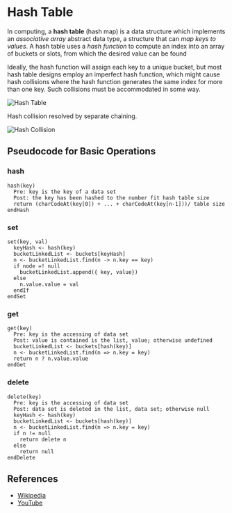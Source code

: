 # Hash Table
 
In computing, a **hash table** (hash map) is a data 
structure which implements an *associative array* 
abstract data type, a structure that can *map keys 
to values*. A hash table uses a *hash function* to 
compute an index into an array of buckets or slots, 
from which the desired value can be found

Ideally, the hash function will assign each key to a 
unique bucket, but most hash table designs employ an 
imperfect hash function, which might cause hash 
collisions where the hash function generates the same
index for more than one key. Such collisions must be
accommodated in some way.

![Hash Table](https://upload.wikimedia.org/wikipedia/commons/7/7d/Hash_table_3_1_1_0_1_0_0_SP.svg)

Hash collision resolved by separate chaining.

![Hash Collision](https://upload.wikimedia.org/wikipedia/commons/d/d0/Hash_table_5_0_1_1_1_1_1_LL.svg)
 
## Pseudocode for Basic Operations


### hash

```text
hash(key)
  Pre: key is the key of a data set
  Post: the key has been hashed to the number fit hash table size
  return (charCodeAt(key[0]) + ... + charCodeAt(key[n-1]))/ table size
endHash
```


### set

```text
set(key, val)
  keyHash <- hash(key)
  bucketLinkedList <- buckets[keyHash]
  n <- bucketLinkedList.find(n -> n.key == key)
  if node =! null
    bucketLinkedList.append({ key, value})
  else
    n.value.value = val
  endIf
endSet
```

### get
```text
get(key)
  Pre: key is the accessing of data set
  Post: value is contained is the list, value; otherwise undefined
  bucketLinkedList <- buckets[hash(key)]
  n <- bucketLinkedList.find(n => n.key = key)
  return n ? n.value.value
endGet
```

### delete
```text
delete(key)
  Pre: key is the accessing of data set
  Post: data set is deleted in the list, data set; otherwise null
  keyHash <- hash(key)
  bucketLinkedList <- buckets[hash(key)]
  n <- bucketLinkedList.find(n => n.key = key)
  if n != null
    return delete n
  else
    return null
endDelete
```

## References

- [Wikipedia](https://en.wikipedia.org/wiki/Hash_table)
- [YouTube](https://www.youtube.com/watch?v=shs0KM3wKv8&index=4&list=PLLXdhg_r2hKA7DPDsunoDZ-Z769jWn4R8)
